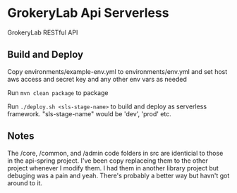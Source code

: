 # GrokeryLab Api Serverless

GrokeryLab RESTful API

## Build and Deploy

Copy environments/example-env.yml to environments/env.yml and set host aws access and secret key and any other env vars as needed

Run ```mvn clean package``` to package

Run ```./deploy.sh <sls-stage-name>``` to build and deploy as serverless framework. "sls-stage-name" would be 'dev', 'prod' etc.

## Notes 

The /core, /common, and /admin code folders in src are identicial to those in the api-spring project. I've been copy replaceing them to the other project whenever I modify them. I had them in another library project but debuging was a pain and yeah. There's probably a better way but havn't got around to it.
